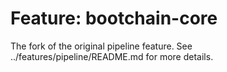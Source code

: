# Feature: bootchain-core

The fork of the original pipeline feature.
See ../features/pipeline/README.md for more details.
